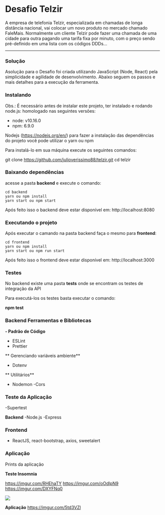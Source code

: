 # Desafio Telzir

A empresa de telefonia Telzir, especializada em chamadas de longa distância nacional, vai
colocar um novo produto no mercado chamado FaleMais.
Normalmente um cliente Telzir pode fazer uma chamada de uma cidade para outra pagando
uma tarifa fixa por minuto, com o preço sendo pré-definido em uma lista com os códigos DDDs...

------------
### Solução

Asolução para o Desafio foi criada utilizando JavaScript (Node, React) pela simplicidade e agilidade de desenvolvimento. Abaixo seguem os passos e mais detalhes para a execução da ferramenta.

### Instalando
Obs.: É necessário antes de instalar este projeto, ter instalado e rodando node.js:
homologado nas seguintes versões:

- node: v10.16.0
- npm: 6.9.0

Nodejs (https://nodejs.org/en/)
para fazer a instalação das dependências do projeto você pode utilizar o yarn ou npm

Para instalá-lo em sua máquina execute os seguintes comandos:

  git clone https://github.com/julioverissimo88/telzir.git
  cd telzir
  
### Baixando dependências
acesse a pasta **backend** e execute o comando:

    cd backend
    yarn ou npm install
    yarn start ou npm start

Após feito isso o backend deve estar disponível  em: http://localhost:8080

### Executando o projeto
Após executar o camando na pasta backend  faça o mesmo para **frontend**:

    cd frontend
    yarn ou npm install
    yarn start ou npm run start
	

Após feito isso o frontend deve estar disponível  em: http://localhost:3000

### Testes
No backend existe uma pasta **tests** onde se encontram os testes de integração da API

Para executá-los os testes basta executar o comando:

**npm test**

### Backend Ferramentas e Bibliotecas
**- Padrão de Código**
 - ESLint
 - Prettier
 
** Gerenciando variáveis ambiente**
  - Dotenv
  
** Utilitários**
  - Nodemon -Cors

### Teste da Aplicação
 -Supertest

**Backend**
-Node.js -Express

### Frontend
- ReactJS, react-bootstrap, axios, sweetalert

### Aplicação
Prints da aplicação

**Teste Insomnia**

https://imgur.com/RHEhaTY
https://imgur.com/oOdlpN9
https://imgur.com/DXYFNq0

[![](https://imgur.com/RHEhaTY)](https://imgur.com/RHEhaTY)

**Aplicação**
https://imgur.com/5td3VZl

